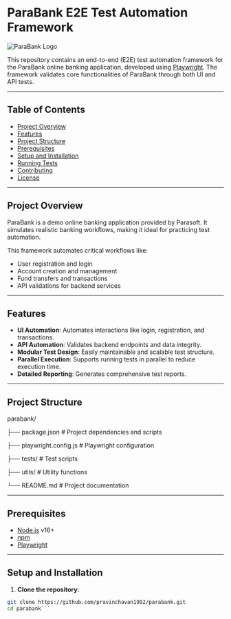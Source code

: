 # ParaBank E2E Test Automation Framework

![ParaBank Logo](https://github.com/parasoft/parabank/raw/master/src/main/webapp/images/logo.png)

This repository contains an end-to-end (E2E) test automation framework for the ParaBank online banking application, developed using [Playwright](https://playwright.dev/). The framework validates core functionalities of ParaBank through both UI and API tests.

---

## Table of Contents

- [Project Overview](#project-overview)
- [Features](#features)
- [Project Structure](#project-structure)
- [Prerequisites](#prerequisites)
- [Setup and Installation](#setup-and-installation)
- [Running Tests](#running-tests)
- [Contributing](#contributing)
- [License](#license)

---

## Project Overview

ParaBank is a demo online banking application provided by Parasoft. It simulates realistic banking workflows, making it ideal for practicing test automation.

This framework automates critical workflows like:

- User registration and login
- Account creation and management
- Fund transfers and transactions
- API validations for backend services

---

## Features

- **UI Automation**: Automates interactions like login, registration, and transactions.
- **API Automation**: Validates backend endpoints and data integrity.
- **Modular Test Design**: Easily maintainable and scalable test structure.
- **Parallel Execution**: Supports running tests in parallel to reduce execution time.
- **Detailed Reporting**: Generates comprehensive test reports.

---

## Project Structure

parabank/

├── package.json # Project dependencies and scripts           

├── playwright.config.js # Playwright configuration

├── tests/ # Test scripts

├── utils/ # Utility functions

└── README.md # Project documentation



---

## Prerequisites

- [Node.js](https://nodejs.org/) v16+
- [npm](https://www.npmjs.com/)
- [Playwright](https://playwright.dev/)

---

## Setup and Installation

1. **Clone the repository:**

```bash
git clone https://github.com/pravinchavan1992/parabank.git
cd parabank```



